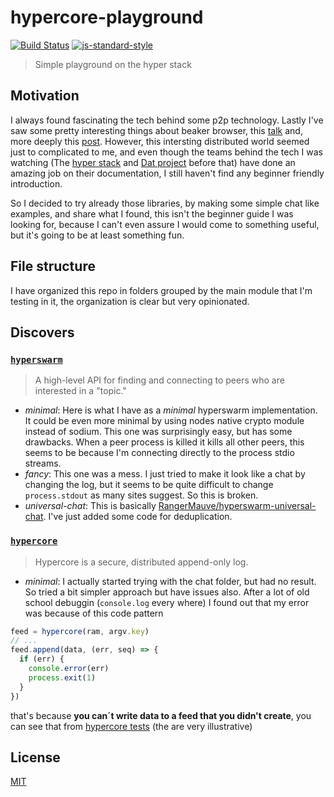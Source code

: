 # hypercore-playground
[![Build Status](https://img.shields.io/travis/YerkoPalma/hypercore-playground/master.svg?style=flat-square)](https://travis-ci.org/YerkoPalma/hypercore-playground) [![js-standard-style](https://img.shields.io/badge/code%20style-standard-brightgreen.svg?style=flat-square)](https://github.com/feross/standard)

> Simple playground on the hyper stack

## Motivation

I always found fascinating the tech behind some p2p technology.
Lastly I've saw some pretty interesting things about beaker browser, this
[talk](https://www.youtube.com/watch?v=rJ_WvfF3FN8) and, more deeply this 
[post](https://infocivics.com/).
However, this intersting distributed world seemed just to complicated to me,
and even though the teams behind the tech I was watching (The 
[hyper stack](https://github.com/hypercore-protocol) and 
[Dat project](https://github.com/datproject) before that) have done an amazing
job on their documentation, I still haven't find any beginner friendly introduction.

So I decided to try already those libraries, by making some simple chat like examples, 
and share what I found, this isn't the beginner guide I was looking for, because I 
can't even assure I would come to something useful, but it's going to be at least 
something fun.

## File structure

I have organized this repo in folders grouped by the main module that I'm testing 
in it, the organization is clear but very opinionated.

## Discovers

### [`hyperswarm`][hyperswarm]

> A high-level API for finding and connecting to peers who are interested in a "topic."

- *minimal*: Here is what I have as a _minimal_ hyperswarm implementation. 
It could be even more minimal by using nodes native crypto module instead of sodium. 
This one was surprisingly easy, but has some drawbacks. When a peer process is killed 
it kills all other peers, this seems to be because I'm connecting directly to the process 
stdio streams.
- *fancy*: This one was a mess. I just tried to make it look like a chat by changing the log, but it seems to be quite difficult to change `process.stdout` as many sites suggest. So this is broken.
- *universal-chat*: This is basically [RangerMauve/hyperswarm-universal-chat][hyperswarm-universal-chat]. I've just added some code for deduplication.

### [`hypercore`][hypercore]

> Hypercore is a secure, distributed append-only log.

- *minimal*: I actually started trying with the chat folder, but had no result. So tried a bit simpler approach but have issues also. After a lot of old school debuggin (`console.log` every where) I found out that my error was because of this code pattern

```js
feed = hypercore(ram, argv.key)
// ...
feed.append(data, (err, seq) => {
  if (err) {
    console.error(err)
    process.exit(1)
  }
})
```

that's because **you can´t write data to a feed that you didn't create**, you can see that from [hypercore tests](https://github.com/hypercore-protocol/hypercore/tree/master/test) (the are very illustrative)

## License
[MIT](/license)

[hyperswarm]: https://github.com/hyperswarm/hyperswarm
[hypercore]: https://github.com/hypercore-protocol/hypercore
[hyperswarm-universal-chat]: https://github.com/RangerMauve/hyperswarm-universal-chat
